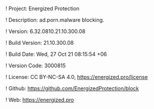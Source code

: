 ! Project: Energized Protection

! Description: ad.porn.malware blocking.

! Version: 6.32.0810.21.10.300.08

! Build Version: 21.10.300.08

! Build Date: Wed, 27 Oct 21 08:15:54 +06

! Version Code: 3000815

! License: CC BY-NC-SA 4.0, https://energized.pro/license

! Github: https://github.com/EnergizedProtection/block

! Web: https://energized.pro
